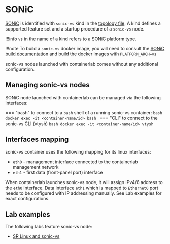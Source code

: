 # SONiC

[SONiC](https://azure.github.io/SONiC/) is identified with `sonic-vs` kind in the [topology file](../topo-def-file.md). A kind defines a supported feature set and a startup procedure of a `sonic-vs` node.

!!!info
    `vs` in the name of a kind refers to a SONiC platform type.
    
!!!note
    To build a `sonic-vs` docker image, you will need to consult the [SONiC build documentation](https://github.com/Azure/sonic-buildimage/blob/master/README.md#usage) and build the docker images with `PLATFORM_ARCH=vs`

sonic-vs nodes launched with containerlab comes without any additional configuration.

## Managing sonic-vs nodes
SONiC node launched with containerlab can be managed via the following interfaces:

=== "bash"
    to connect to a `bash` shell of a running sonic-vs container:
    ```bash
    docker exec -it <container-name/id> bash
    ```
=== "CLI"
    to connect to the sonic-vs CLI (vtysh)
    ```bash
    docker exec -it <container-name/id> vtysh
    ```


## Interfaces mapping
sonic-vs container uses the following mapping for its linux interfaces:

* `eth0` - management interface connected to the containerlab management network
* `eth1` - first data (front-panel port) interface

When containerlab launches sonic-vs node, it will assign IPv4/6 address to the `eth0` interface. Data interface `eth1` which is mapped to `Ethernet0` port needs to be configured with IP addressing manually. See Lab examples for exact configurations.

## Lab examples
The following labs feature sonic-vs node:

- [SR Linux and sonic-vs](../../lab-examples/srl-sonic.md)

